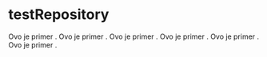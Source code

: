 # testRepository
Ovo je primer .
Ovo je primer .
Ovo je primer .
Ovo je primer .
Ovo je primer .
Ovo je primer .



